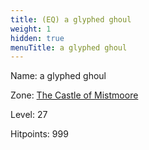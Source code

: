 ```yaml
---
title: (EQ) a glyphed ghoul
weight: 1
hidden: true
menuTitle: a glyphed ghoul
---
```


Name: a glyphed ghoul


Zone: [The Castle of Mistmoore](/en/eq/exploration/the_castle_of_mistmoore)

Level: 27

Hitpoints: 999